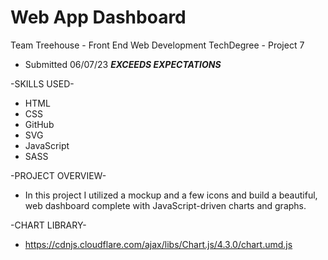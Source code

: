 # Web App Dashboard

Team Treehouse - Front End Web Development TechDegree - Project 7

  - Submitted 06/07/23 ***EXCEEDS EXPECTATIONS***

-SKILLS USED-
* HTML
* CSS
* GitHub
* SVG
* JavaScript
* SASS

-PROJECT OVERVIEW-
* In this project I utilized a mockup and a few icons and build a beautiful, web dashboard complete with JavaScript-driven charts and graphs.

-CHART LIBRARY-
* https://cdnjs.cloudflare.com/ajax/libs/Chart.js/4.3.0/chart.umd.js
